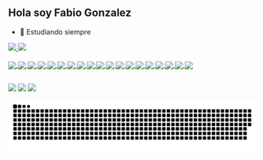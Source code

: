## Hola soy Fabio Gonzalez

- 🌱 Estudiando siempre 
<div>
  <a href="https://beacos.ai/g0nzano">
    <img height="180em" src="https://github-readme-stats.vercel.app/api?username=g0nzano&show_icons=true&theme=dark&include_all_commits=true&count_private=true"/>
    <img height="180em" src="https://github-readme-stats.vercel.app/api/top-langs/?username=g0nzano&layout=compact&langs_count=16&theme=dark"/>
  </div>
  <div style="display: inlcine_block"><br>
   <img align="center"src="https://icongr.am/devicon/android-original.svg?size=34&color=currentColor"/>
   <img align="center"src="https://icongr.am/devicon/angularjs-original.svg?size=34&color=currentColor"/>
    <img align="center" src="https://icongr.am/devicon/html5-original.svg?size=34&color=currentColor"/>
    <img align="center" src="https://icongr.am/devicon/css3-original.svg?size=34&color=currentColor"/>
    <img align="center" src="https://icongr.am/devicon/ionic-original.svg?size=34&color=currentColor"/>
    <img align="center"src="https://icongr.am/devicon/java-original.svg?size=34&color=currentColor"/>
    <img align="center" src="https://icongr.am/devicon/javascript-original.svg?size=34&color=currentColor"/>
    <img align="center" src="https://icongr.am/devicon/mysql-original-wordmark.svg?size=34&color=currentColor"/>
    <img align="center"  src="https://icongr.am/devicon/npm-original-wordmark.svg?size=34&color=currentColor"/>
    <img align="center" src="https://icongr.am/devicon/postgresql-original.svg?size=34&color=currentColor"/>
    <img align="center" src="https://icongr.am/devicon/php-original.svg?size=54&color=currentColor"/>
    <img align="center" src="https://icongr.am/devicon/nodejs-original-wordmark.svg?size=54&color=currentColor"/>
    <img align="center" src="https://icongr.am/devicon/react-original.svg?size=34&color=currentColor"/>
    <img align="center"  src="https://icongr.am/devicon/typescript-original.svg?size=34&color=currentColor"/>
    <img align="center"  src="https://icongr.am/devicon/python-original.svg?size=38&color=currentColor"/>
    <img align="center"  src="https://icongr.am/devicon/illustrator-plain.svg?size=38&color=currentColor"/>
    <img align="center"  src="https://icongr.am/devicon/laravel-plain.svg?size=38&color=currentColor"/>
    <img align="center" src="https://icongr.am/devicon/linux-original.svg?size=35&color=currentColor"/>
     <img align="center" src="https://icongr.am/simple/firebase.svg?size=39&color=ffdd00&colored=false"/>
  </div>
  
  ##
  
  <div>
    <a href="https://www.linkedin.com/in/fabio-gonzalez-3952681ba/" target="_blank"><img src="https://img.shields.io/badge/LinkedIn-0077B5?style=for-the-badge&logo=linkedin&logoColor=white" target="_blank"></a>
    <a href="https://t.me/FabioCBJR013" target="_blank"><img src="https://img.shields.io/badge/Telegram-2CA5E0?style=for-the-badge&logo=telegram&logoColor=white" target="_blank"></a>
    <a href="https://paginaweb-five.vercel.app/" target="_blank"><img src="https://img.shields.io/badge/RSS-FFA500?style=for-the-badge&logo=rss&logoColor=white" target="_blank"></a>
    
   ![Snake animation](https://github.com/g0nzano/g0nzano/blob/output/github-contribution-grid-snake.svg)
    
  </div>
